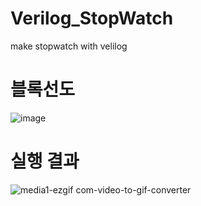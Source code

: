 # Verilog_StopWatch
 make stopwatch with velilog

# 블록선도

![image](https://github.com/ktan9811/Verilog_StopWatch/assets/86091469/a042c2ce-cd53-43d7-870f-24c385dd81f3)


# 실행 결과

![media1-ezgif com-video-to-gif-converter](https://github.com/ktan9811/Verilog_StopWatch/assets/86091469/960c0153-d3d8-477a-aef1-a3af4f9bb11b)
